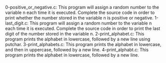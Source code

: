 0-positive_or_negative.c: This program will assign a random number to the variable n each time it is executed. Complete the source code in order to print whether the number stored in the variable n is positive or negative.
1-last_digit.c: This program will assign a random number to the variable n each time it is executed. Complete the source code in order to print the last digit of the number stored in the variable n.
2-print_alphabet.c: This program prints the alphabet in lowercase, followed by a new line using putchar.
3-print_alphabets.c: This program prints the alphabet in lowercase, and then in uppercase, followed by a new line.
4-print_alphabt.c: This program prints the alphabet in lowercase, followed by a new line.

